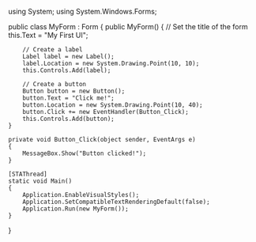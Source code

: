 using System;
using System.Windows.Forms;

public class MyForm : Form
{
    public MyForm()
    {
        // Set the title of the form
        this.Text = "My First UI";

        // Create a label
        Label label = new Label();
        label.Location = new System.Drawing.Point(10, 10);
        this.Controls.Add(label);

        // Create a button
        Button button = new Button();
        button.Text = "Click me!";
        button.Location = new System.Drawing.Point(10, 40);
        button.Click += new EventHandler(Button_Click);
        this.Controls.Add(button);
    }

    private void Button_Click(object sender, EventArgs e)
    {
        MessageBox.Show("Button clicked!");
    }

    [STAThread]
    static void Main()
    {
        Application.EnableVisualStyles();
        Application.SetCompatibleTextRenderingDefault(false);
        Application.Run(new MyForm());
    }
}
<!---
Koketsotjeta89/Koketsotjeta89 is a ✨ special ✨ repository because its `README.md` (this file) appears on your GitHub profile.
You can click the Preview link to take a look at your changes.
--->
